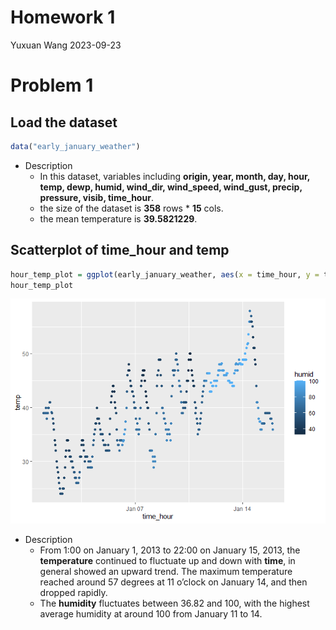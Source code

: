 Homework 1
================
Yuxuan Wang
2023-09-23

# Problem 1

## Load the dataset

``` r
data("early_january_weather")
```

- Description
  - In this dataset, variables including **origin, year, month, day,
    hour, temp, dewp, humid, wind_dir, wind_speed, wind_gust, precip,
    pressure, visib, time_hour**.
  - the size of the dataset is **358** rows \* **15** cols.
  - the mean temperature is **39.5821229**.

## Scatterplot of time_hour and temp

``` r
hour_temp_plot = ggplot(early_january_weather, aes(x = time_hour, y = temp, color = humid)) + geom_point()
hour_temp_plot
```

![](p8105_hw1_yw3995_files/figure-gfm/unnamed-chunk-2-1.png)<!-- -->

- Description
  - From 1:00 on January 1, 2013 to 22:00 on January 15, 2013, the
    **temperature** continued to fluctuate up and down with **time**, in
    general showed an upward trend. The maximum temperature reached
    around 57 degrees at 11 o’clock on January 14, and then dropped
    rapidly.
  - The **humidity** fluctuates between 36.82 and 100, with the highest
    average humidity at around 100 from January 11 to 14.
